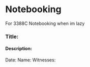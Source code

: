 # Notebooking
For 3388C Notebooking when im lazy

### Title:
#### Description:
Date:
Name:
Witnesses:

